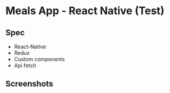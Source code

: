 # Meals App - React Native (Test)

## Spec
- React-Native
- Redux
- Custom components
- Api fetch

## Screenshots

<p align="center">
</p>
